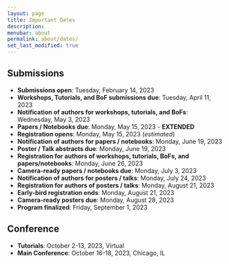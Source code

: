 ```yaml
---
layout: page
title: Important Dates
description: 
menubar: about
permalink: about/dates/
set_last_modified: true
---
```



## Submissions

- **Submissions open**: Tuesday, February 14, 2023
- **Workshops, Tutorials, and BoF submissions due**: Tuesday, April 11, 2023
- **Notification of authors for workshops, tutorials, and BoFs**: Wednesday, May 3, 2023
- **Papers / Notebooks due**: Monday, May 15, 2023 - **EXTENDED**
- **Registration opens**: Monday, May 15, 2023 (_estimated_)
- **Notification of authors for papers / notebooks**: Monday, June 19, 2023
- **Poster / Talk abstracts due**: Monday, June 19, 2023
- **Registration for authors of workshops, tutorials, BoFs, and papers/notebooks**: Monday, June 26, 2023
- **Camera-ready papers / notebooks due**: Monday, July 3, 2023
- **Notification of authors for posters / talks**: Monday, July 24, 2023
- **Registration for authors of posters / talks**: Monday, August 21, 2023
- **Early-bird registration ends**: Monday, August 21, 2023
- **Camera-ready posters due**: Monday, August 28, 2023
- **Program finalized**: Friday, September 1, 2023


## Conference

- **Tutorials**: October 2-13, 2023, Virtual
- **Main Conference**: October 16-18, 2023, Chicago, IL
